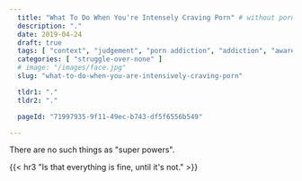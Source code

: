 ```yaml
---
  title: "What To Do When You're Intensely Craving Porn" # without porn?
  description: "."
  date: 2019-04-24
  draft: true
  tags: [ "context", "judgement", "porn addiction", "addiction", "awareness", "awareness exercises", "perspective", "nofap", "neverfap", "neverfap deluxe" ]
  categories: [ "struggle-over-none" ]
  # image: "/images/face.jpg"
  slug: "what-to-do-when-you-are-intensively-craving-porn"

  tldr1: "."
  tldr2: "."

  pageId: "71997935-9f11-49ec-b743-df5f6556b549"

---
```


There are no such things as "super powers".


{{< hr3 "Is that everything is fine, until it's not." >}}
